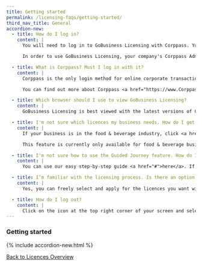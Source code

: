 ```yaml
---
title: Getting started
permalink: /licensing-faqs/getting-started/
third_nav_title: General
accordion-new:
  - title: How do I log in?
    content: |
      You will need to log in to GoBusiness Licensing with Corppass. You can register for a Corppass ID [here](https://www.Corppass.gov.sg/){:target="_blank"}.

      In order to use GoBusiness Licensing, your company's Corppass Administrator or Sub-Administrator will need to assign digital service access to GoBusiness Portal. You can find out how to do so [here](https://www.Corppass.gov.sg/Corppass/common/downloadtemplate?file=CP_User%20Guide%2004_Set%20Up%20and%20Assign%20Digital%20Service%20Access.pdf){:target="_blank"}.

  - title: What is Corppass? Must I log in with it?
    content: |
      Corppass is the only login method for online corporate transactions with more than 140 government digital services, including GoBusiness Licensing. If you are using the Guided Journey feature, you need to log in with Corppass.

      You can find out more about Corppass <a href="https://www.Corppass.gov.sg/" target="_blank">here</a>.

  - title: Which browser should I use to view GoBusiness Licensing?
    content: |
      GoBusiness Licensing is best viewed with the latest versions of Chrome, Safari, Microsoft Edge and Firefox. Please ensure your pop-up blocker is disabled to access all features. If you are facing any technical difficulties, try restarting your Internet browser or contact us for help.

  - title: I'm not sure which licences my business needs. How do I get started?
    content: |
      If your business is in the food & beverage industry, click <a href="#">here</a> to use our Guided Journey feature for step-by-step guidance to find out the licences you need, and apply for them.

      This feature is currently only available for food & beverage businesses, and we are working on expanding this to other industries.

  - title: I'm not sure how to use the Guided Journey feature. How do I begin?
    content: |
      You can use our easy step-by-step guide <a href="#">here</a>. If you have further questions, you may contact our helpdesk for assistance <a href="/contact-us">here</a>.

  - title: I’m familiar with the licensing process. Is there an option to do it on my own, without going through the step-by-step guide?
    content: |
      Yes, you can freely select and apply for the licences you want with our Self-Service feature <a href="#">here</a>.

  - title: How do I log out?
    content: |
      Click on the icon at the top right corner of your screen and select "Log Out". Do note that you will be automatically logged out after 20 minutes of inactivity.
---
```


### Getting started

{% include accordion-new.html %}

[Back to Licences Overview](/licences/)
